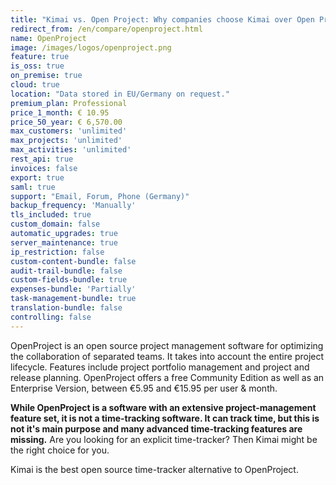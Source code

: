 ```yaml
---
title: "Kimai vs. Open Project: Why companies choose Kimai over Open Project"
redirect_from: /en/compare/openproject.html
name: OpenProject
image: /images/logos/openproject.png
feature: true
is_oss: true
on_premise: true
cloud: true
location: "Data stored in EU/Germany on request."
premium_plan: Professional
price_1_month: € 10.95
price_50_year: € 6,570.00
max_customers: 'unlimited'
max_projects: 'unlimited'
max_activities: 'unlimited'
rest_api: true
invoices: false
export: true
saml: true
support: "Email, Forum, Phone (Germany)"
backup_frequency: 'Manually'
tls_included: true
custom_domain: false
automatic_upgrades: true
server_maintenance: true
ip_restriction: false
custom-content-bundle: false
audit-trail-bundle: false
custom-fields-bundle: true
expenses-bundle: 'Partially'
task-management-bundle: true
translation-bundle: false
controlling: false
---
```


OpenProject is an open source project management software for optimizing the collaboration of separated teams. 
It takes into account the entire project lifecycle. 
Features include project portfolio management and project and release planning. 
OpenProject offers a free Community Edition as well as an Enterprise Version, between €5.95 and €15.95 per user & month.

**While OpenProject is a software with an extensive project-management feature set, it is not a time-tracking software. 
It can track time, but this is not it's main purpose and many advanced time-tracking features are missing.**
Are you looking for an explicit time-tracker? Then Kimai might be the right choice for you.

Kimai is the best open source time-tracker alternative to OpenProject.
 

